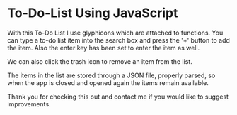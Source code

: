 # To-Do-List Using JavaScript
With this To-Do List I use glyphicons which are attached to functions. You can type a to-do list item into the search box and 
press the '+' button to add the item. Also the enter key has been set to enter the item as well.

We can also click the trash icon to remove an item from the list. 

The items in the list are stored through a JSON file, properly parsed, so when the app is closed and opened again the items 
remain available. 

Thank you for checking this out and contact me if you would like to suggest 
improvements.
